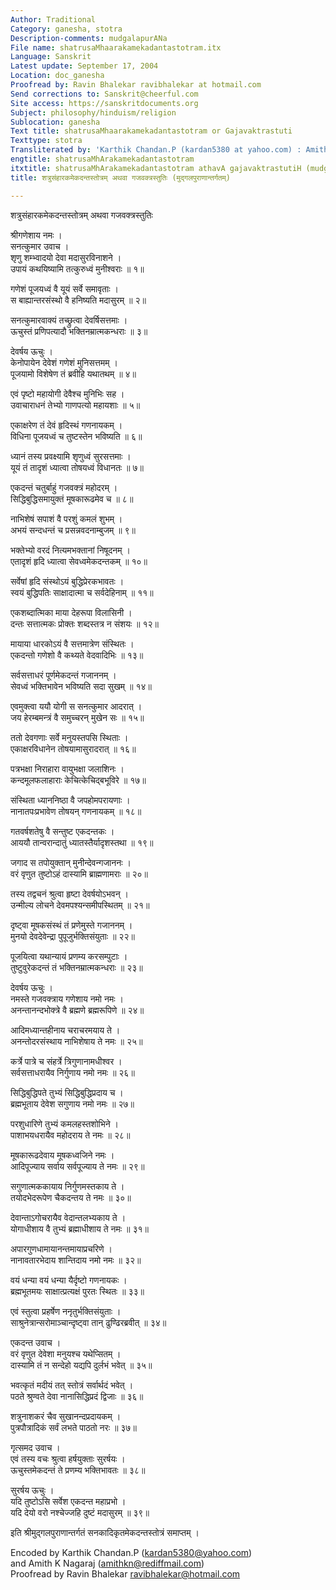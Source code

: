```yaml
---
Author: Traditional
Category: ganesha, stotra
Description-comments: mudgalapurANa
File name: shatrusaMhaarakamekadantastotram.itx
Language: Sanskrit
Latest update: September 17, 2004
Location: doc_ganesha
Proofread by: Ravin Bhalekar ravibhalekar at hotmail.com
Send corrections to: Sanskrit@cheerful.com
Site access: https://sanskritdocuments.org
Subject: philosophy/hinduism/religion
Sublocation: ganesha
Text title: shatrusaMhaarakamekadantastotram or Gajavaktrastuti
Texttype: stotra
Transliterated by: 'Karthik Chandan.P (kardan5380 at yahoo.com) : Amith K Nagaraj)'
engtitle: shatrusaMhArakamekadantastotram
itxtitle: shatrusaMhArakamekadantastotram athavA gajavaktrastutiH (mudgalapurANAntargatam)
title: शत्रुसंहारकमेकदन्तस्तोत्रम् अथवा गजवक्त्रस्तुतिः (मुद्गलपुराणान्तर्गतम्)

---
```

  
 शत्रुसंहारकमेकदन्तस्तोत्रम् अथवा गजवक्त्रस्तुतिः   
  
श्रीगणेशाय नमः ।  
सनत्कुमार उवाच ।  
शृणु शम्भ्वादयो देवा मदासुरविनाशने ।  
उपायं कथयिष्यामि तत्कुरुध्वं मुनीश्वराः ॥ १॥  
  
गणेशं पूजयध्वं वै यूयं सर्वे समावृताः ।  
स बाह्यान्तरसंस्थो वै हनिष्यति मदासुरम् ॥ २॥  
  
सनत्कुमारवाक्यं तच्छ्रुत्वा देवर्षिसत्तमाः ।  
ऊचुस्तं प्रणिपत्यादौ भक्तिनम्रात्मकन्धराः ॥ ३॥  
  
देवर्षय ऊचुः ।  
केनोपायेन देवेशं गणेशं मुनिसत्तमम् ।  
पूजयामो विशेषेण तं ब्रवीहि यथातथम् ॥ ४॥  
  
एवं पृष्टो महायोगी देवैश्च मुनिभिः सह ।  
उवाचाराधनं तेभ्यो गाणपत्यो महायशाः ॥ ५॥  
  
एकाक्षरेण तं देवं हृदिस्थं गणनायकम् ।  
विधिना पूजयध्वं च तुष्टस्तेन भविष्यति ॥ ६॥  
  
ध्यानं तस्य प्रवक्ष्यामि शृणुध्वं सुरसत्तमाः ।  
यूयं तं तादृशं ध्यात्वा तोषयध्वं विधानतः ॥ ७॥  
  
एकदन्तं चतुर्बाहुं गजवक्त्रं महोदरम् ।  
सिद्धिबुद्धिसमायुक्तं मूषकारूढमेव च ॥ ८॥  
  
नाभिशेषं सपाशं वै परशुं कमलं शुभम् ।  
अभयं सन्दधन्तं च प्रसन्नवदनाम्बुजम् ॥ ९॥  
  
भक्तेभ्यो वरदं नित्यमभक्तानां निषूदनम् ।  
एतादृशं हृदि ध्यात्वा सेवध्वमेकदन्तकम् ॥ १०॥  
  
सर्वेषां हृदि संस्थोऽयं बुद्धिप्रेरकभावतः ।  
स्वयं बुद्धिपतिः साक्षादात्मा च सर्वदेहिनाम् ॥ ११॥  
  
एकशब्दात्मिका माया देहरूपा विलासिनी ।  
दन्तः सत्तात्मकः प्रोक्तः शब्दस्तत्र न संशयः ॥ १२॥  
  
मायाया धारकोऽयं वै सत्तमात्रेण संस्थितः ।  
एकदन्तो गणेशो वै कथ्यते वेदवादिभिः ॥ १३॥  
  
सर्वसत्ताधरं पूर्णमेकदन्तं गजाननम् ।  
सेवध्वं भक्तिभावेन भविष्यति सदा सुखम् ॥ १४॥  
  
एवमुक्त्वा ययौ योगी स सनत्कुमार आदरात् ।  
जय हेरम्बमन्त्रं वै समुच्चरन् मुखेन सः ॥ १५॥  
  
ततो देवगणाः सर्वे मनुयस्तपसि स्थिताः ।  
एकाक्षरविधानेन तोषयामासुरादरात् ॥ १६॥  
  
पत्रभक्षा निराहारा वायुभक्षा जलाशिनः ।  
कन्दमूलफलाहाराः केचित्केचिद्बभूविरे ॥ १७॥  
  
संस्थिता ध्याननिष्ठा वै जपहोमपरायणाः ।  
नानातपःप्रभावेण तोषयन् गणनायकम् ॥ १८॥  
  
गतवर्षशतेषु वै सन्तुष्ट एकदन्तकः ।  
आययौ तान्वरान्दातुं ध्यातस्तैर्यादृशस्तथा ॥ १९॥  
  
जगाद स तपोयुक्तान् मुनीन्देवन्गजाननः ।  
वरं वृणुत तुष्टोऽहं दास्यामि ब्राह्मणामराः ॥ २०॥  
  
तस्य तद्वचनं श्रुत्वा हृष्टा देवर्षयोऽभवन् ।  
उन्मील्य लोचने देवमपश्यन्समीपस्थितम् ॥ २१॥  
  
दृष्ट्वा मूषकसंस्थं तं प्रणेमुस्ते गजाननम् ।  
मुनयो देवदेवेन्द्रा पुपूजुर्भक्तिसंयुताः ॥ २२॥  
  
पूजयित्वा यथान्यायं प्रणम्य करसम्पुटाः ।  
तुष्टुवुरेकदन्तं तं भक्तिनम्रात्मकन्धराः ॥ २३॥  
  
देवर्षय ऊचुः ।  
नमस्ते गजवक्त्राय गणेशाय नमो नमः ।  
अनन्तानन्दभोक्त्रे वै ब्रह्मणे ब्रह्मरूपिणे ॥ २४॥  
  
आदिमध्यान्तहीनाय चराचरमयाय ते ।  
अनन्तोदरसंस्थाय नाभिशेषाय ते नमः ॥ २५॥  
  
कर्त्रे पात्रे च संहर्त्रे त्रिगुणानामधीश्वर ।  
सर्वसत्ताधरायैव निर्गुणाय नमो नमः ॥ २६॥  
  
सिद्धिबुद्धिपते तुभ्यं सिद्धिबुद्धिप्रदाय च ।  
ब्रह्मभूताय देवेश सगुणाय नमो नमः ॥ २७॥  
  
परशुधारिणे तुभ्यं कमलहस्तशोभिने ।  
पाशाभयधरायैव महोदराय ते नमः ॥ २८॥  
  
मूषकारूढदेवाय मूषकध्वजिने नमः ।  
आदिपूज्याय सर्वाय सर्वपूज्याय ते नमः ॥ २९॥  
  
सगुणात्मककायाय निर्गुणमस्तकाय ते ।  
तयोदभेदरूपेण चैकदन्तय ते नमः ॥ ३०॥  
  
देवान्ताऽगोचरायैव वेदान्तलभ्यकाय ते ।  
योगाधीशाय वै तुभ्यं ब्रह्माधीशाय ते नमः ॥ ३१॥  
  
अपारगुणधामायानन्तमायाप्रचरिणे ।  
नानावतारभेदाय शान्तिदाय नमो नमः ॥ ३२॥  
  
वयं धन्या वयं धन्या यैर्दृष्टो गणनायकः ।  
ब्रह्मभूतमयः साक्षात्प्रत्यक्षं पुरतः स्थितः ॥ ३३॥  
  
एवं स्तुत्वा प्रहर्षेण ननृतुर्भक्तिसंयुताः ।  
साश्रुनेत्रान्सरोमाञ्चान्दृष्ट्वा तान् ढुण्ढिरब्रवीत् ॥ ३४॥  
  
एकदन्त उवाच ।  
वरं वृणुत देवेशा मनुयश्च यथेप्सितम् ।  
दास्यामि तं न सन्देहो यद्यपि दुर्लभं भवेत् ॥ ३५॥  
  
भवत्कृतं मदीयं तत् स्तोत्रं सर्वार्थदं भवेत् ।  
पठते श्रुण्वते देवा नानासिद्धिप्रदं द्विजाः ॥ ३६॥  
  
शत्रुनाशकरं चैव सुखानन्दप्रदायकम् ।  
पुत्रपौत्रादिकं सर्वं लभते पाठतो नरः ॥ ३७॥  
  
गृत्समद उवाच ।  
एवं तस्य वचः श्रुत्वा हर्षयुक्ताः सुरर्षयः ।  
ऊचुस्तमेकदन्तं ते प्रणम्य भक्तिभावतः ॥ ३८॥  
  
सुरर्षय ऊचुः ।  
यदि तुष्टोऽसि सर्वेश एकदन्त महाप्रभो ।  
यदि देयो वरो नश्चेज्जहि दुष्टं मदासुरम् ॥ ३९॥  
  
इति श्रीमुद्गलपुराणान्तर्गतं सनकादिकृतमेकदन्तस्तोत्रं समाप्तम् ।  
  
Encoded by Karthik Chandan.P (kardan5380@yahoo.com)  
and Amith K Nagaraj (amithkn@rediffmail.com)  
Proofread by Ravin Bhalekar ravibhalekar@hotmail.com  
  
